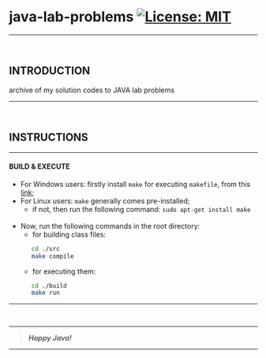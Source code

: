 # java-lab-problems [![License: MIT](https://img.shields.io/badge/License-MIT-yellow.svg)](https://opensource.org/licenses/MIT)

___

<br>

## INTRODUCTION
archive of my solution codes to JAVA lab problems


___


<br>

## INSTRUCTIONS
___
#### BUILD & EXECUTE
- For Windows users: firstly install ` make ` for executing ` makefile `, from this [link](https://stackoverflow.com/questions/32127524/how-to-install-and-use-make-in-windows);
- For Linux users: ` make ` generally comes pre-installed;
   - if not, then run the following command: ` sudo apt-get install make `
   <br>
- Now, run the following commands in the root directory:
   - for building class files: 
  ```bash
     cd ./src
     make compile
  ```
   - for executing them:
  ```bash
     cd ./build
     make run
  ```
___

<br>

___
> ***Happy Java!***
___
